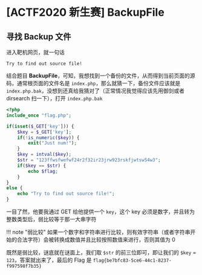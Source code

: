 # \[ACTF2020 新生赛\] BackupFile

## 寻找 Backup 文件

进入靶机网页，就一句话

```
Try to find out source file!
```

结合题目 **BackupFile**，可知，我想找到一个备份的文件，从而得到当前页面的源码，通常根页面的文件名是 `index.php`，那么就猜一下，备份文件应该就是 `index.php.bak`，没想到还真给我猜对了（正常情况我觉得应该先用御剑或者 dirsearch 扫一下），打开 `index.php.bak`

```php
<?php
include_once "flag.php";

if(isset($_GET['key'])) {
    $key = $_GET['key'];
    if(!is_numeric($key)) {
        exit("Just num!");
    }
    $key = intval($key);
    $str = "123ffwsfwefwf24r2f32ir23jrw923rskfjwtsw54w3";
    if($key == $str) {
        echo $flag;
    }
}
else {
    echo "Try to find out source file!";
}
```

一目了然，他要我通过 GET 给他提供一个 `key`，这个 key 必须是数字，并且转为整数类型后，弱比较等于那一大串字符

!!! note "弱比较"
    如果一个数字和字符串进行比较，则有效字符串（或者字符串开始的合法字符）会被转换成数值并且比较按照数值来进行，否则其值为 0

既然是弱比较，谜底就在谜面上，我们取 `$str` 的前三位即可，即让我们的 `$key` = `123`，答案就出来了，最后的 Flag 是 `flag{be7bfc83-5ce6-44c1-8237-f997598f7b35}`